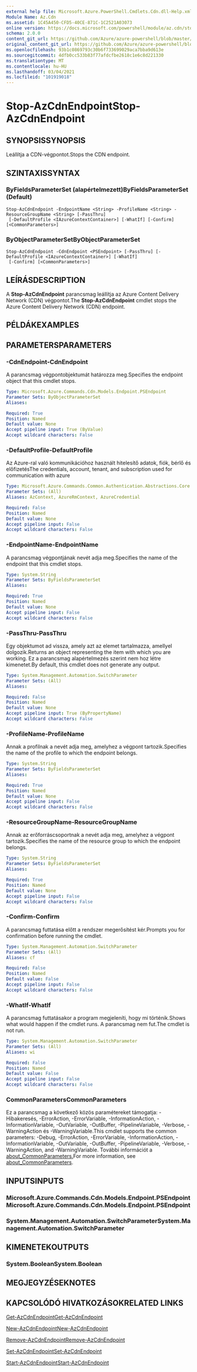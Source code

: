 ```yaml
---
external help file: Microsoft.Azure.PowerShell.Cmdlets.Cdn.dll-Help.xml
Module Name: Az.Cdn
ms.assetid: 1C45A450-CFD5-40CE-871C-1C2521A03073
online version: https://docs.microsoft.com/powershell/module/az.cdn/stop-azcdnendpoint
schema: 2.0.0
content_git_url: https://github.com/Azure/azure-powershell/blob/master/src/Cdn/Cdn/help/Stop-AzCdnEndpoint.md
original_content_git_url: https://github.com/Azure/azure-powershell/blob/master/src/Cdn/Cdn/help/Stop-AzCdnEndpoint.md
ms.openlocfilehash: 93b1c0869793c30b6f733699029aca7bba9d613e
ms.sourcegitcommit: 4dfb0cc533b83f77afdcfbe2618c1e6c8d221330
ms.translationtype: MT
ms.contentlocale: hu-HU
ms.lasthandoff: 03/04/2021
ms.locfileid: "101919018"
---
```

# <span data-ttu-id="9510b-101">Stop-AzCdnEndpoint</span><span class="sxs-lookup"><span data-stu-id="9510b-101">Stop-AzCdnEndpoint</span></span>

## <span data-ttu-id="9510b-102">SYNOPSIS</span><span class="sxs-lookup"><span data-stu-id="9510b-102">SYNOPSIS</span></span>
<span data-ttu-id="9510b-103">Leállítja a CDN-végpontot.</span><span class="sxs-lookup"><span data-stu-id="9510b-103">Stops the CDN endpoint.</span></span>

## <span data-ttu-id="9510b-104">SZINTAXIS</span><span class="sxs-lookup"><span data-stu-id="9510b-104">SYNTAX</span></span>

### <span data-ttu-id="9510b-105">ByFieldsParameterSet (alapértelmezett)</span><span class="sxs-lookup"><span data-stu-id="9510b-105">ByFieldsParameterSet (Default)</span></span>
```
Stop-AzCdnEndpoint -EndpointName <String> -ProfileName <String> -ResourceGroupName <String> [-PassThru]
 [-DefaultProfile <IAzureContextContainer>] [-WhatIf] [-Confirm] [<CommonParameters>]
```

### <span data-ttu-id="9510b-106">ByObjectParameterSet</span><span class="sxs-lookup"><span data-stu-id="9510b-106">ByObjectParameterSet</span></span>
```
Stop-AzCdnEndpoint -CdnEndpoint <PSEndpoint> [-PassThru] [-DefaultProfile <IAzureContextContainer>] [-WhatIf]
 [-Confirm] [<CommonParameters>]
```

## <span data-ttu-id="9510b-107">LEÍRÁS</span><span class="sxs-lookup"><span data-stu-id="9510b-107">DESCRIPTION</span></span>
<span data-ttu-id="9510b-108">A **Stop-AzCdnEndpoint** parancsmag leállítja az Azure Content Delivery Network (CDN) végpontot.</span><span class="sxs-lookup"><span data-stu-id="9510b-108">The **Stop-AzCdnEndpoint** cmdlet stops the Azure Content Delivery Network (CDN) endpoint.</span></span>

## <span data-ttu-id="9510b-109">PÉLDÁK</span><span class="sxs-lookup"><span data-stu-id="9510b-109">EXAMPLES</span></span>

## <span data-ttu-id="9510b-110">PARAMETERS</span><span class="sxs-lookup"><span data-stu-id="9510b-110">PARAMETERS</span></span>

### <span data-ttu-id="9510b-111">-CdnEndpoint</span><span class="sxs-lookup"><span data-stu-id="9510b-111">-CdnEndpoint</span></span>
<span data-ttu-id="9510b-112">A parancsmag végpontobjektumát határozza meg.</span><span class="sxs-lookup"><span data-stu-id="9510b-112">Specifies the endpoint object that this cmdlet stops.</span></span>

```yaml
Type: Microsoft.Azure.Commands.Cdn.Models.Endpoint.PSEndpoint
Parameter Sets: ByObjectParameterSet
Aliases:

Required: True
Position: Named
Default value: None
Accept pipeline input: True (ByValue)
Accept wildcard characters: False
```

### <span data-ttu-id="9510b-113">-DefaultProfile</span><span class="sxs-lookup"><span data-stu-id="9510b-113">-DefaultProfile</span></span>
<span data-ttu-id="9510b-114">Az Azure-ral való kommunikációhoz használt hitelesítő adatok, fiók, bérlő és előfizetés</span><span class="sxs-lookup"><span data-stu-id="9510b-114">The credentials, account, tenant, and subscription used for communication with azure</span></span>

```yaml
Type: Microsoft.Azure.Commands.Common.Authentication.Abstractions.Core.IAzureContextContainer
Parameter Sets: (All)
Aliases: AzContext, AzureRmContext, AzureCredential

Required: False
Position: Named
Default value: None
Accept pipeline input: False
Accept wildcard characters: False
```

### <span data-ttu-id="9510b-115">-EndpointName</span><span class="sxs-lookup"><span data-stu-id="9510b-115">-EndpointName</span></span>
<span data-ttu-id="9510b-116">A parancsmag végpontjának nevét adja meg.</span><span class="sxs-lookup"><span data-stu-id="9510b-116">Specifies the name of the endpoint that this cmdlet stops.</span></span>

```yaml
Type: System.String
Parameter Sets: ByFieldsParameterSet
Aliases:

Required: True
Position: Named
Default value: None
Accept pipeline input: False
Accept wildcard characters: False
```

### <span data-ttu-id="9510b-117">-PassThru</span><span class="sxs-lookup"><span data-stu-id="9510b-117">-PassThru</span></span>
<span data-ttu-id="9510b-118">Egy objektumot ad vissza, amely azt az elemet tartalmazza, amellyel dolgozik.</span><span class="sxs-lookup"><span data-stu-id="9510b-118">Returns an object representing the item with which you are working.</span></span>
<span data-ttu-id="9510b-119">Ez a parancsmag alapértelmezés szerint nem hoz létre kimenetet.</span><span class="sxs-lookup"><span data-stu-id="9510b-119">By default, this cmdlet does not generate any output.</span></span>

```yaml
Type: System.Management.Automation.SwitchParameter
Parameter Sets: (All)
Aliases:

Required: False
Position: Named
Default value: None
Accept pipeline input: True (ByPropertyName)
Accept wildcard characters: False
```

### <span data-ttu-id="9510b-120">-ProfileName</span><span class="sxs-lookup"><span data-stu-id="9510b-120">-ProfileName</span></span>
<span data-ttu-id="9510b-121">Annak a profilnak a nevét adja meg, amelyhez a végpont tartozik.</span><span class="sxs-lookup"><span data-stu-id="9510b-121">Specifies the name of the profile to which the endpoint belongs.</span></span>

```yaml
Type: System.String
Parameter Sets: ByFieldsParameterSet
Aliases:

Required: True
Position: Named
Default value: None
Accept pipeline input: False
Accept wildcard characters: False
```

### <span data-ttu-id="9510b-122">-ResourceGroupName</span><span class="sxs-lookup"><span data-stu-id="9510b-122">-ResourceGroupName</span></span>
<span data-ttu-id="9510b-123">Annak az erőforráscsoportnak a nevét adja meg, amelyhez a végpont tartozik.</span><span class="sxs-lookup"><span data-stu-id="9510b-123">Specifies the name of the resource group to which the endpoint belongs.</span></span>

```yaml
Type: System.String
Parameter Sets: ByFieldsParameterSet
Aliases:

Required: True
Position: Named
Default value: None
Accept pipeline input: False
Accept wildcard characters: False
```

### <span data-ttu-id="9510b-124">-Confirm</span><span class="sxs-lookup"><span data-stu-id="9510b-124">-Confirm</span></span>
<span data-ttu-id="9510b-125">A parancsmag futtatása előtt a rendszer megerősítést kér.</span><span class="sxs-lookup"><span data-stu-id="9510b-125">Prompts you for confirmation before running the cmdlet.</span></span>

```yaml
Type: System.Management.Automation.SwitchParameter
Parameter Sets: (All)
Aliases: cf

Required: False
Position: Named
Default value: False
Accept pipeline input: False
Accept wildcard characters: False
```

### <span data-ttu-id="9510b-126">-WhatIf</span><span class="sxs-lookup"><span data-stu-id="9510b-126">-WhatIf</span></span>
<span data-ttu-id="9510b-127">A parancsmag futtatásakor a program megjeleníti, hogy mi történik.</span><span class="sxs-lookup"><span data-stu-id="9510b-127">Shows what would happen if the cmdlet runs.</span></span>
<span data-ttu-id="9510b-128">A parancsmag nem fut.</span><span class="sxs-lookup"><span data-stu-id="9510b-128">The cmdlet is not run.</span></span>

```yaml
Type: System.Management.Automation.SwitchParameter
Parameter Sets: (All)
Aliases: wi

Required: False
Position: Named
Default value: False
Accept pipeline input: False
Accept wildcard characters: False
```

### <span data-ttu-id="9510b-129">CommonParameters</span><span class="sxs-lookup"><span data-stu-id="9510b-129">CommonParameters</span></span>
<span data-ttu-id="9510b-130">Ez a parancsmag a következő közös paramétereket támogatja: -Hibakeresés, -ErrorAction, -ErrorVariable, -InformationAction, -InformationVariable, -OutVariable, -OutBuffer, -PipelineVariable, -Verbose, -WarningAction és -WarningVariable.</span><span class="sxs-lookup"><span data-stu-id="9510b-130">This cmdlet supports the common parameters: -Debug, -ErrorAction, -ErrorVariable, -InformationAction, -InformationVariable, -OutVariable, -OutBuffer, -PipelineVariable, -Verbose, -WarningAction, and -WarningVariable.</span></span> <span data-ttu-id="9510b-131">További információt a [about_CommonParameters.](http://go.microsoft.com/fwlink/?LinkID=113216)</span><span class="sxs-lookup"><span data-stu-id="9510b-131">For more information, see [about_CommonParameters](http://go.microsoft.com/fwlink/?LinkID=113216).</span></span>

## <span data-ttu-id="9510b-132">INPUTS</span><span class="sxs-lookup"><span data-stu-id="9510b-132">INPUTS</span></span>

### <span data-ttu-id="9510b-133">Microsoft.Azure.Commands.Cdn.Models.Endpoint.PSEndpoint</span><span class="sxs-lookup"><span data-stu-id="9510b-133">Microsoft.Azure.Commands.Cdn.Models.Endpoint.PSEndpoint</span></span>

### <span data-ttu-id="9510b-134">System.Management.Automation.SwitchParameter</span><span class="sxs-lookup"><span data-stu-id="9510b-134">System.Management.Automation.SwitchParameter</span></span>

## <span data-ttu-id="9510b-135">KIMENETEK</span><span class="sxs-lookup"><span data-stu-id="9510b-135">OUTPUTS</span></span>

### <span data-ttu-id="9510b-136">System.Boolean</span><span class="sxs-lookup"><span data-stu-id="9510b-136">System.Boolean</span></span>

## <span data-ttu-id="9510b-137">MEGJEGYZÉSEK</span><span class="sxs-lookup"><span data-stu-id="9510b-137">NOTES</span></span>

## <span data-ttu-id="9510b-138">KAPCSOLÓDÓ HIVATKOZÁSOK</span><span class="sxs-lookup"><span data-stu-id="9510b-138">RELATED LINKS</span></span>

[<span data-ttu-id="9510b-139">Get-AzCdnEndpoint</span><span class="sxs-lookup"><span data-stu-id="9510b-139">Get-AzCdnEndpoint</span></span>](./Get-AzCdnEndpoint.md)

[<span data-ttu-id="9510b-140">New-AzCdnEndpoint</span><span class="sxs-lookup"><span data-stu-id="9510b-140">New-AzCdnEndpoint</span></span>](./New-AzCdnEndpoint.md)

[<span data-ttu-id="9510b-141">Remove-AzCdnEndpoint</span><span class="sxs-lookup"><span data-stu-id="9510b-141">Remove-AzCdnEndpoint</span></span>](./Remove-AzCdnEndpoint.md)

[<span data-ttu-id="9510b-142">Set-AzCdnEndpoint</span><span class="sxs-lookup"><span data-stu-id="9510b-142">Set-AzCdnEndpoint</span></span>](./Set-AzCdnEndpoint.md)

[<span data-ttu-id="9510b-143">Start-AzCdnEndpoint</span><span class="sxs-lookup"><span data-stu-id="9510b-143">Start-AzCdnEndpoint</span></span>](./Start-AzCdnEndpoint.md)


